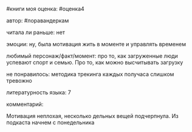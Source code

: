 #книги 
моя оценка: #оценка4 

автор: #лоравандеркам

читала ли раньше: нет

эмоции: ну, была мотивация жить в моменте и управлять временем

любимый персонаж/факт/момент: про то, как загруженные люди успевают спорт и семью. Про то, как можно высчитывать загрузку

не понравилось: методика трекинга каждых получаса слишком тревожно

литературность языка: 7 

комментарий:

Мотивация неплохая, несколько дельных вещей подчерпнула. Из подкаста начнем с понедельника